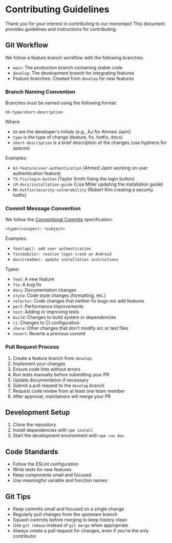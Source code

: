 # Contributing Guidelines

Thank you for your interest in contributing to our monorepo! This document provides guidelines and instructions for contributing.

## Git Workflow

We follow a feature branch workflow with the following branches:

- `main`: The production branch containing stable code
- `develop`: The development branch for integrating features
- Feature branches: Created from `develop` for new features

### Branch Naming Convention

Branches must be named using the following format:

```
XX-type/short-description
```

Where:

- `XX` are the developer's initials (e.g., AJ for Ahmed Jaziri)
- `type` is the type of change (feature, fix, hotfix, docs)
- `short-description` is a brief description of the changes (use hyphens for spaces)

Examples:

- `AJ-feature/user-authentication` (Ahmed Jaziri working on user authentication feature)
- `TS-fix/login-button` (Taylor Smith fixing the login button)
- `LM-docs/installation-guide` (Lisa Miller updating the installation guide)
- `RK-hotfix/security-vulnerability` (Robert Kim creating a security hotfix)

### Commit Message Convention

We follow the [Conventional Commits](https://www.conventionalcommits.org/) specification:

```
<type>(<scope>): <subject>
```

Examples:

- `feat(api): add user authentication`
- `fix(mobile): resolve login crash on Android`
- `docs(readme): update installation instructions`

Types:

- `feat`: A new feature
- `fix`: A bug fix
- `docs`: Documentation changes
- `style`: Code style changes (formatting, etc.)
- `refactor`: Code changes that neither fix bugs nor add features
- `perf`: Performance improvements
- `test`: Adding or improving tests
- `build`: Changes to build system or dependencies
- `ci`: Changes to CI configuration
- `chore`: Other changes that don't modify src or test files
- `revert`: Reverts a previous commit

### Pull Request Process

1. Create a feature branch from `develop`
2. Implement your changes
3. Ensure code lints without errors
4. Run tests manually before submitting your PR
5. Update documentation if necessary
6. Submit a pull request to the `develop` branch
7. Request code review from at least one team member
8. After approval, maintainers will merge your PR

## Development Setup

1. Clone the repository
2. Install dependencies with `npm install`
3. Start the development environment with `npm run dev`

## Code Standards

- Follow the ESLint configuration
- Write tests for new features
- Keep components small and focused
- Use meaningful variable and function names

## Git Tips

- Keep commits small and focused on a single change
- Regularly pull changes from the upstream branch
- Squash commits before merging to keep history clean
- Use `git rebase` instead of `git merge` when appropriate
- Always create a pull request for changes, even if you're the only contributor
